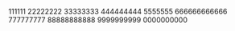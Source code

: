 111111
22222222
33333333
444444444
5555555
666666666666
777777777
88888888888
9999999999
0000000000
